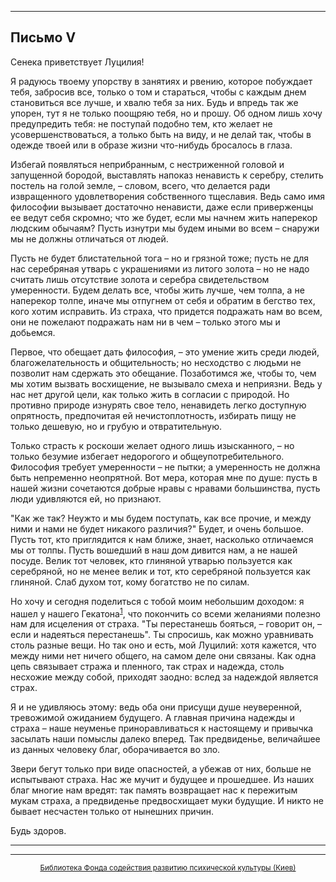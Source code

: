 

* * *

## Письмо V

Сенека приветствует Луцилия!

Я радуюсь твоему упорству в занятиях и рвению, которое побуждает тебя, забросив все, только о том и стараться, чтобы с каждым днем становиться все лучше, и хвалю тебя за них. Будь и впредь так же упорен, тут я не только поощряю тебя, но и прошу. Об одном лишь хочу предупредить тебя: не поступай подобно тем, кто желает не усовершенствоваться, а только быть на виду, и не делай так, чтобы в одежде твоей или в образе жизни что-нибудь бросалось в глаза.

Избегай появляться неприбранным, с нестриженной головой и запущенной бородой, выставлять напоказ ненависть к серебру, стелить постель на голой земле, – словом, всего, что делается ради извращенного удовлетворения собственного тщеславия. Ведь само имя философии вызывает достаточно ненависти, даже если приверженцы ее ведут себя скромно; что же будет, если мы начнем жить наперекор людским обычаям? Пусть изнутри мы будем иными во всем – снаружи мы не должны отличаться от людей.

Пусть не будет блистательной тога – но и грязной тоже; пусть не для нас серебряная утварь с украшениями из литого золота – но не надо считать лишь отсутствие золота и серебра свидетельством умеренности. Будем делать все, чтобы жить лучше, чем толпа, а не наперекор толпе, иначе мы отпугнем от себя и обратим в бегство тех, кого хотим исправить. Из страха, что придется подражать нам во всем, они не пожелают подражать нам ни в чем – только этого мы и добьемся.

Первое, что обещает дать философия, – это умение жить среди людей, благожелательность и общительность; но несходство с людьми не позволит нам сдержать это обещание. Позаботимся же, чтобы то, чем мы хотим вызвать восхищение, не вызывало смеха и неприязни. Ведь у нас нет другой цели, как только жить в согласии с природой. Но противно природе изнурять свое тело, ненавидеть легко доступную опрятность, предпочитая ей нечистоплотность, избирать пищу не только дешевую, но и грубую и отвратительную.

Только страсть к роскоши желает одного лишь изысканного, – но только безумие избегает недорогого и общеупотребительного. Философия требует умеренности – не пытки; а умеренность не должна быть непременно неопрятной. Вот мера, которая мне по душе: пусть в нашей жизни сочетаются добрые нравы с нравами большинства, пусть люди удивляются ей, но признают.

"Как же так? Неужто и мы будем поступать, как все прочие, и между ними и нами не будет никакого различия?" Будет, и очень большое. Пусть тот, кто приглядится к нам ближе, знает, насколько отличаемся мы от толпы. Пусть вошедший в наш дом дивится нам, а не нашей посуде. Велик тот человек, кто глиняной утварью пользуется как серебряной, но не менее велик и тот, кто серебряной пользуется как глиняной. Слаб духом тот, кому богатство не по силам.

Но хочу и сегодня поделиться с тобой моим небольшим доходом: я нашел у нашего Гекатона<sup>[1](refer.htm#pV-1)</sup>, что покончить со всеми желаниями полезно нам для исцеления от страха. "Ты перестанешь бояться, – говорит он, – если и надеяться перестанешь". Ты спросишь, как можно уравнивать столь разные вещи. Но так оно и есть, мой Луцилий: хотя кажется, что между ними нет ничего общего, на самом деле они связаны. Как одна цепь связывает стража и пленного, так страх и надежда, столь несхожие между собой, приходят заодно: вслед за надеждой является страх.

Я и не удивляюсь этому: ведь оба они присущи душе неуверенной, тревожимой ожиданием будущего. А главная причина надежды и страха – наше неуменье приноравливаться к настоящему и привычка засылать наши помыслы далеко вперед. Так предвиденье, величайшее из данных человеку благ, оборачивается во зло.

Звери бегут только при виде опасностей, а убежав от них, больше не испытывают страха. Нас же мучит и будущее и прошедшее. Из наших благ многие нам вредят: так память возвращает нас к пережитым мукам страха, а предвиденье предвосхищает муки будущие. И никто не бывает несчастен только от нынешних причин.

Будь здоров.

<div align="center">

* * *



* * *

[<small>Библиотека Фонда содействия развитию психической культуры (Киев)</small>](mailto:webmaster@psylib.kiev.ua)</div>